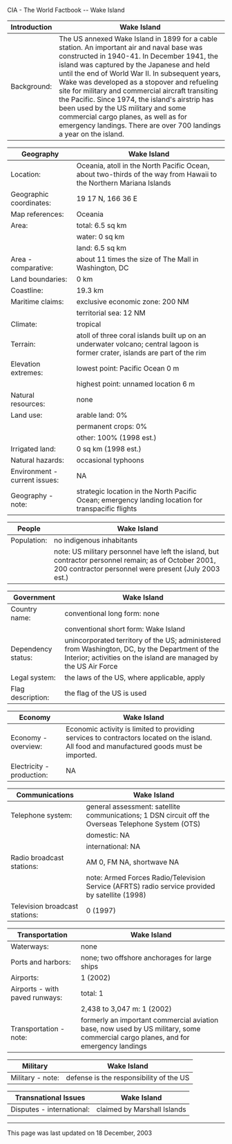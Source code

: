 CIA - The World Factbook -- Wake Island

| Introduction | Wake Island |
| --- | --- |
| Background: | The US annexed Wake Island in 1899 for a cable station. An important air and naval base was constructed in 1940-41. In December 1941, the island was captured by the Japanese and held until the end of World War II. In subsequent years, Wake was developed as a stopover and refueling site for military and commercial aircraft transiting the Pacific. Since 1974, the island's airstrip has been used by the US military and some commercial cargo planes, as well as for emergency landings. There are over 700 landings a year on the island. |

| Geography | Wake Island |
| --- | --- |
| Location: | Oceania, atoll in the North Pacific Ocean, about two-thirds of the way from Hawaii to the Northern Mariana Islands |
| Geographic coordinates: | 19 17 N, 166 36 E |
| Map references: | Oceania |
| Area: | total: 6.5 sq km |
| | water: 0 sq km |
| | land: 6.5 sq km |
| Area - comparative: | about 11 times the size of The Mall in Washington, DC |
| Land boundaries: | 0 km |
| Coastline: | 19.3 km |
| Maritime claims: | exclusive economic zone: 200 NM |
| | territorial sea: 12 NM |
| Climate: | tropical |
| Terrain: | atoll of three coral islands built up on an underwater volcano; central lagoon is former crater, islands are part of the rim |
| Elevation extremes: | lowest point: Pacific Ocean 0 m |
| | highest point: unnamed location 6 m |
| Natural resources: | none |
| Land use: | arable land: 0% |
| | permanent crops: 0% |
| | other: 100% (1998 est.) |
| Irrigated land: | 0 sq km (1998 est.) |
| Natural hazards: | occasional typhoons |
| Environment - current issues: | NA |
| Geography - note: | strategic location in the North Pacific Ocean; emergency landing location for transpacific flights |

| People | Wake Island |
| --- | --- |
| Population: | no indigenous inhabitants |
| | note: US military personnel have left the island, but contractor personnel remain; as of October 2001, 200 contractor personnel were present (July 2003 est.) |

| Government | Wake Island |
| --- | --- |
| Country name: | conventional long form: none |
| | conventional short form: Wake Island |
| Dependency status: | unincorporated territory of the US; administered from Washington, DC, by the Department of the Interior; activities on the island are managed by the US Air Force |
| Legal system: | the laws of the US, where applicable, apply |
| Flag description: | the flag of the US is used |

| Economy | Wake Island |
| --- | --- |
| Economy - overview: | Economic activity is limited to providing services to contractors located on the island. All food and manufactured goods must be imported. |
| Electricity - production: | NA |

| Communications | Wake Island |
| --- | --- |
| Telephone system: | general assessment: satellite communications; 1 DSN circuit off the Overseas Telephone System (OTS) |
| | domestic: NA |
| | international: NA |
| Radio broadcast stations: | AM 0, FM NA, shortwave NA |
| | note: Armed Forces Radio/Television Service (AFRTS) radio service provided by satellite (1998) |
| Television broadcast stations: | 0 (1997) |

| Transportation | Wake Island |
| --- | --- |
| Waterways: | none |
| Ports and harbors: | none; two offshore anchorages for large ships |
| Airports: | 1 (2002) |
| Airports - with paved runways: | total: 1 |
| | 2,438 to 3,047 m: 1 (2002) |
| Transportation - note: | formerly an important commercial aviation base, now used by US military, some commercial cargo planes, and for emergency landings |

| Military | Wake Island |
| --- | --- |
| Military - note: | defense is the responsibility of the US |

| Transnational Issues | Wake Island |
| --- | --- |
| Disputes - international: | claimed by Marshall Islands |

---
This page was last updated on 18 December, 2003